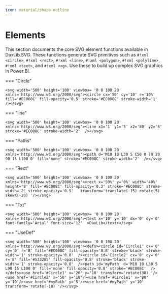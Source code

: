 ```yaml
---
icon: material/shape-outline
---
```


# Elements

This section documents the core SVG element functions available in DaxLib.SVG. These functions generate SVG primitives such as `#!xml <circle>`, `#!xml <rect>`, `#!xml <line>`, `#!xml <polygon>`, `#!xml <polyline>`, `#!xml <text>`, and `#!xml <<g>`. Use these to build up complex SVG graphics in Power BI.

=== "Circle"

    <svg width='500' height='100' viewbox= '0 0 100 20' xmlns='http://www.w3.org/2000/svg'><circle cx='50' cy='10' r='10%' fill='#EC008C' fill-opacity='0.5' stroke='#EC008C' stroke-width='1'  /></svg>

=== "line"

    <svg width='500' height='100' viewbox= '0 0 100 20' xmlns='http://www.w3.org/2000/svg'><line x1='1' y1='5' x2='80' y2='5' stroke='#EC008C' stroke-width='2'  /></svg>

=== "Paths"

    <svg width='500' height='100' viewbox= '0 0 100 20' xmlns='http://www.w3.org/2000/svg'><path d='M10 10 L30 5 C50 0 70 20 90 15 L100 0' fill='none' stroke='#EC008C' stroke-width='2'  /></svg>

=== "Rect"

    <svg width='500' height='100' viewbox= '0 0 100 20' xmlns='http://www.w3.org/2000/svg'><rect x='50%' y='0%' width='40%' height='8' fill='#EC008C' fill-opacity='0.3' stroke='#EC008C' stroke-width='2' stroke-opacity='0.9'   transform='translate(-15) rotate(5) skewX(-20) '/></svg>

=== "Txt"

    <svg width='500' height='100' viewbox= '0 0 100 20' xmlns='http://www.w3.org/2000/svg'><text x='10' y='10' dx='0' dy='0' font-family='Arial' font-size='12'  >DaxLib</text></svg>

=== "UseDef"

    <svg width='500' height='100' viewbox= '0 0 100 20' xmlns='http://www.w3.org/2000/svg'><defs><circle id='Circle1' cx='0' cy='0' r='8' fill='#EC008C' fill-opacity='0.8' stroke='black' stroke-width='1' stroke-opacity='0.8'  /><circle id='Circle2' cx='0' cy='0' r='8' fill='#533285' fill-opacity='0.8' stroke='black' stroke-width='1' stroke-opacity='0.8'  /><path id='myPath' d='M10 10 L30 5 L90 15 L100 0' fill='none' fill-opacity='0.8' stroke='#EC008C'  /></defs><use href='#Circle1' x='20' y='10' transform='rotate(30) '/><use href='#Circle2' x='50' y='10'/><use href='#Circle1' x='80' y='10'/><use href='#myPath' y='5'/><use href='#myPath' y='10' transform='rotate(-10) '/></svg>